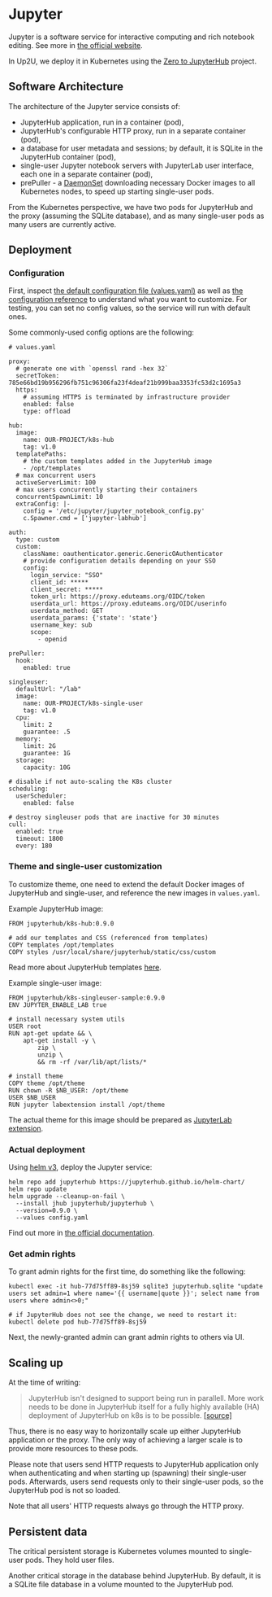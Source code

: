 # Jupyter

Jupyter is a software service for interactive computing and rich notebook editing.
See more in [the official website](https://jupyter.org/).

In Up2U, we deploy it in Kubernetes
using the [Zero to JupyterHub](https://zero-to-jupyterhub.readthedocs.io/) project.

## Software Architecture

The architecture of the Jupyter service consists of:

- JupyterHub application, run in a container (pod),
- JupyterHub's configurable HTTP proxy, run in a separate container (pod),
- a database for user metadata and sessions; by default, it is SQLite in the JupyterHub container (pod),
- single-user Jupyter notebook servers with JupyterLab user interface, each one in a separate container (pod),
- prePuller - a [DaemonSet](https://kubernetes.io/docs/concepts/workloads/controllers/daemonset/)
downloading necessary Docker images to all Kubernetes nodes,
to speed up starting single-user pods. 

From the Kubernetes perspective, we have two pods for JupyterHub and the proxy
(assuming the SQLite database), and as many single-user pods as many users are currently active.

## Deployment

### Configuration

First, inspect [the default configuration file (values.yaml)](https://github.com/jupyterhub/zero-to-jupyterhub-k8s/blob/main/jupyterhub/values.yaml)
as well as [the configuration reference](https://zero-to-jupyterhub.readthedocs.io/en/stable/resources/reference.html)
to understand what you want to customize.
For testing, you can set no config values, so the service will run with default ones.

Some commonly-used config options are the following:

```
# values.yaml

proxy:
  # generate one with `openssl rand -hex 32`
  secretToken: 785e66bd19b956296fb751c96306fa23f4deaf21b999baa3353fc53d2c1695a3
  https:
    # assuming HTTPS is terminated by infrastructure provider
    enabled: false
    type: offload

hub:
  image:
    name: OUR-PROJECT/k8s-hub
    tag: v1.0
  templatePaths:
    # the custom templates added in the JupyterHub image
    - /opt/templates
  # max concurrent users
  activeServerLimit: 100
  # max users concurrently starting their containers 
  concurrentSpawnLimit: 10
  extraConfig: |-
    config = '/etc/jupyter/jupyter_notebook_config.py'
    c.Spawner.cmd = ['jupyter-labhub']

auth:
  type: custom
  custom:
    className: oauthenticator.generic.GenericOAuthenticator
    # provide configuration details depending on your SSO
    config:
      login_service: "SSO"
      client_id: *****
      client_secret: *****
      token_url: https://proxy.eduteams.org/OIDC/token
      userdata_url: https://proxy.eduteams.org/OIDC/userinfo
      userdata_method: GET
      userdata_params: {'state': 'state'}
      username_key: sub
      scope:
        - openid

prePuller:
  hook:
    enabled: true

singleuser:
  defaultUrl: "/lab"
  image:
    name: OUR-PROJECT/k8s-single-user
    tag: v1.0
  cpu:
    limit: 2
    guarantee: .5
  memory:
    limit: 2G
    guarantee: 1G
  storage:
    capacity: 10G

# disable if not auto-scaling the K8s cluster
scheduling:
  userScheduler:
    enabled: false

# destroy singleuser pods that are inactive for 30 minutes
cull:
  enabled: true
  timeout: 1800
  every: 180
```

### Theme and single-user customization

To customize theme, one need to extend the default Docker images
of JupyterHub and single-user, and reference the new images in `values.yaml`. 

Example JupyterHub image:

```
FROM jupyterhub/k8s-hub:0.9.0

# add our templates and CSS (referenced from templates)
COPY templates /opt/templates
COPY styles /usr/local/share/jupyterhub/static/css/custom
```

Read more about JupyterHub templates [here](https://jupyterhub.readthedocs.io/en/stable/reference/templates.html).

Example single-user image:

```
FROM jupyterhub/k8s-singleuser-sample:0.9.0
ENV JUPYTER_ENABLE_LAB true

# install necessary system utils
USER root
RUN apt-get update && \
    apt-get install -y \
        zip \
        unzip \
        && rm -rf /var/lib/apt/lists/*

# install theme
COPY theme /opt/theme
RUN chown -R $NB_USER: /opt/theme
USER $NB_USER
RUN jupyter labextension install /opt/theme 
```

The actual theme for this image should be prepared as [JupyterLab extension](https://jupyterlab.readthedocs.io/en/2.2.x/user/extensions.html). 

### Actual deployment

Using [helm v3](https://helm.sh/), deploy the Jupyter service:

```
helm repo add jupyterhub https://jupyterhub.github.io/helm-chart/
helm repo update
helm upgrade --cleanup-on-fail \
  --install jhub jupyterhub/jupyterhub \
  --version=0.9.0 \
  --values config.yaml
```

Find out more in [the official documentation](https://zero-to-jupyterhub.readthedocs.io/en/stable/jupyterhub/installation.html).

### Get admin rights

To grant admin rights for the first time, do something like the following:

```
kubectl exec -it hub-77d75ff89-8sj59 sqlite3 jupyterhub.sqlite "update users set admin=1 where name='{{ username|quote }}'; select name from users where admin<>0;"

# if JupyterHub does not see the change, we need to restart it:
kubectl delete pod hub-77d75ff89-8sj59
```

Next, the newly-granted admin can grant admin rights to others via UI.

## Scaling up

At the time of writing:

> JupyterHub isn't designed to support being run in parallell.
> More work needs to be done in JupyterHub itself for a fully highly available (HA)
> deployment of JupyterHub on k8s is to be possible.
> [[source]](https://github.com/jupyterhub/zero-to-jupyterhub-k8s/blob/main/jupyterhub/values.yaml)

Thus, there is no easy way to horizontally scale up either JupyterHub application or the proxy.
The only way of achieving a larger scale is to provide more resources to these pods.

Please note that users send HTTP requests to JupyterHub application only when authenticating
and when starting up (spawning) their single-user pods.
Afterwards, users send requests only to their single-user pods,
so the JupyterHub pod is not so loaded.

Note that all users' HTTP requests always go through the HTTP proxy.

## Persistent data

The critical persistent storage is Kubernetes volumes mounted to single-user pods.
They hold user files.

Another critical storage in the database behind JupyterHub.
By default, it is a SQLite file database in a volume mounted to the JupyterHub pod. 
